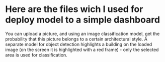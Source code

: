 # Here are the files wich I used for deploy model to a simple dashboard

You can upload a picture, and using an image classification model, get the probability that this picture belongs to a certain architectural style. A separate model for object detection highlights a building on the loaded image (on the screen it is highlighted with a red frame) - only the selected area is used for classification.
